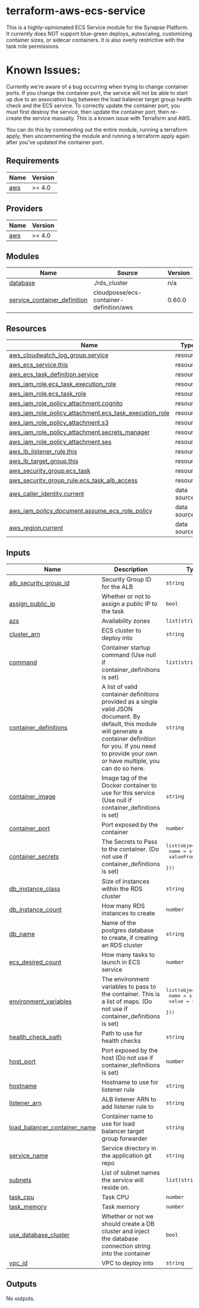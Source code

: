 # terraform-aws-ecs-service

This is a highly-opinionated ECS Service module for the Synapse Platform. It currently does NOT support blue-green deploys, autoscaling, customizing container sizes, or sidecar containers. It is also overly restrictive with the task role permissions.

# Known Issues:

Currently we're aware of a bug occurring when trying to change container ports. If you change the container port, the service will not be able to start up due to an association bug between the load balancer target group health check and the ECS service. To correctly update the container port, you must first destroy the service, then update the container port, then re-create the service manually. This is a known issue with Terraform and AWS.

You can do this by commenting out the entire module, running a terraform apply, then uncommenting the module and running a terraform apply again after you've updated the container port.

<!-- BEGIN_TF_DOCS -->
## Requirements

| Name | Version |
|------|---------|
| <a name="requirement_aws"></a> [aws](#requirement\_aws) | >= 4.0 |

## Providers

| Name | Version |
|------|---------|
| <a name="provider_aws"></a> [aws](#provider\_aws) | >= 4.0 |

## Modules

| Name | Source | Version |
|------|--------|---------|
| <a name="module_database"></a> [database](#module\_database) | ./rds_cluster | n/a |
| <a name="module_service_container_definition"></a> [service\_container\_definition](#module\_service\_container\_definition) | cloudposse/ecs-container-definition/aws | 0.60.0 |

## Resources

| Name | Type |
|------|------|
| [aws_cloudwatch_log_group.service](https://registry.terraform.io/providers/hashicorp/aws/latest/docs/resources/cloudwatch_log_group) | resource |
| [aws_ecs_service.this](https://registry.terraform.io/providers/hashicorp/aws/latest/docs/resources/ecs_service) | resource |
| [aws_ecs_task_definition.service](https://registry.terraform.io/providers/hashicorp/aws/latest/docs/resources/ecs_task_definition) | resource |
| [aws_iam_role.ecs_task_execution_role](https://registry.terraform.io/providers/hashicorp/aws/latest/docs/resources/iam_role) | resource |
| [aws_iam_role.ecs_task_role](https://registry.terraform.io/providers/hashicorp/aws/latest/docs/resources/iam_role) | resource |
| [aws_iam_role_policy_attachment.cognito](https://registry.terraform.io/providers/hashicorp/aws/latest/docs/resources/iam_role_policy_attachment) | resource |
| [aws_iam_role_policy_attachment.ecs_task_execution_role](https://registry.terraform.io/providers/hashicorp/aws/latest/docs/resources/iam_role_policy_attachment) | resource |
| [aws_iam_role_policy_attachment.s3](https://registry.terraform.io/providers/hashicorp/aws/latest/docs/resources/iam_role_policy_attachment) | resource |
| [aws_iam_role_policy_attachment.secrets_manager](https://registry.terraform.io/providers/hashicorp/aws/latest/docs/resources/iam_role_policy_attachment) | resource |
| [aws_iam_role_policy_attachment.ses](https://registry.terraform.io/providers/hashicorp/aws/latest/docs/resources/iam_role_policy_attachment) | resource |
| [aws_lb_listener_rule.this](https://registry.terraform.io/providers/hashicorp/aws/latest/docs/resources/lb_listener_rule) | resource |
| [aws_lb_target_group.this](https://registry.terraform.io/providers/hashicorp/aws/latest/docs/resources/lb_target_group) | resource |
| [aws_security_group.ecs_task](https://registry.terraform.io/providers/hashicorp/aws/latest/docs/resources/security_group) | resource |
| [aws_security_group_rule.ecs_task_alb_access](https://registry.terraform.io/providers/hashicorp/aws/latest/docs/resources/security_group_rule) | resource |
| [aws_caller_identity.current](https://registry.terraform.io/providers/hashicorp/aws/latest/docs/data-sources/caller_identity) | data source |
| [aws_iam_policy_document.assume_ecs_role_policy](https://registry.terraform.io/providers/hashicorp/aws/latest/docs/data-sources/iam_policy_document) | data source |
| [aws_region.current](https://registry.terraform.io/providers/hashicorp/aws/latest/docs/data-sources/region) | data source |

## Inputs

| Name | Description | Type | Default | Required |
|------|-------------|------|---------|:--------:|
| <a name="input_alb_security_group_id"></a> [alb\_security\_group\_id](#input\_alb\_security\_group\_id) | Security Group ID for the ALB | `string` | n/a | yes |
| <a name="input_assign_public_ip"></a> [assign\_public\_ip](#input\_assign\_public\_ip) | Whether or not to assign a public IP to the task | `bool` | `false` | no |
| <a name="input_azs"></a> [azs](#input\_azs) | Availability zones | `list(string)` | n/a | yes |
| <a name="input_cluster_arn"></a> [cluster\_arn](#input\_cluster\_arn) | ECS cluster to deploy into | `string` | n/a | yes |
| <a name="input_command"></a> [command](#input\_command) | Container startup command (Use null if container\_definitions is set) | `list(string)` | n/a | yes |
| <a name="input_container_definitions"></a> [container\_definitions](#input\_container\_definitions) | A list of valid container definitions provided as a single valid JSON document. By default, this module will generate a container definition for you. If you need to provide your own or have multiple, you can do so here. | `string` | `null` | no |
| <a name="input_container_image"></a> [container\_image](#input\_container\_image) | Image tag of the Docker container to use for this service (Use null if container\_definitions is set) | `string` | n/a | yes |
| <a name="input_container_port"></a> [container\_port](#input\_container\_port) | Port exposed by the container | `number` | n/a | yes |
| <a name="input_container_secrets"></a> [container\_secrets](#input\_container\_secrets) | The Secrets to Pass to the container. (Do not use if container\_definitions is set) | <pre>list(object({<br>    name      = string<br>    valueFrom = string<br>  }))</pre> | `[]` | no |
| <a name="input_db_instance_class"></a> [db\_instance\_class](#input\_db\_instance\_class) | Size of instances within the RDS cluster | `string` | `"db.t4g.medium"` | no |
| <a name="input_db_instance_count"></a> [db\_instance\_count](#input\_db\_instance\_count) | How many RDS instances to create | `number` | `1` | no |
| <a name="input_db_name"></a> [db\_name](#input\_db\_name) | Name of the postgres database to create, if creating an RDS cluster | `string` | `"main"` | no |
| <a name="input_ecs_desired_count"></a> [ecs\_desired\_count](#input\_ecs\_desired\_count) | How many tasks to launch in ECS service | `number` | `1` | no |
| <a name="input_environment_variables"></a> [environment\_variables](#input\_environment\_variables) | The environment variables to pass to the container. This is a list of maps. (Do not use if container\_definitions is set) | <pre>list(object({<br>    name  = string<br>    value = string<br>  }))</pre> | `[]` | no |
| <a name="input_health_check_path"></a> [health\_check\_path](#input\_health\_check\_path) | Path to use for health checks | `string` | n/a | yes |
| <a name="input_host_port"></a> [host\_port](#input\_host\_port) | Port exposed by the host (Do not use if container\_definitions is set) | `number` | `null` | no |
| <a name="input_hostname"></a> [hostname](#input\_hostname) | Hostname to use for listener rule | `string` | n/a | yes |
| <a name="input_listener_arn"></a> [listener\_arn](#input\_listener\_arn) | ALB listener ARN to add listener rule to | `string` | n/a | yes |
| <a name="input_load_balancer_container_name"></a> [load\_balancer\_container\_name](#input\_load\_balancer\_container\_name) | Container name to use for load balancer target group forwarder | `string` | `null` | no |
| <a name="input_service_name"></a> [service\_name](#input\_service\_name) | Service directory in the application git repo | `string` | n/a | yes |
| <a name="input_subnets"></a> [subnets](#input\_subnets) | List of subnet names the service will reside on. | `list(string)` | n/a | yes |
| <a name="input_task_cpu"></a> [task\_cpu](#input\_task\_cpu) | Task CPU | `number` | `1024` | no |
| <a name="input_task_memory"></a> [task\_memory](#input\_task\_memory) | Task memory | `number` | `2048` | no |
| <a name="input_use_database_cluster"></a> [use\_database\_cluster](#input\_use\_database\_cluster) | Whether or not we should create a DB cluster and inject the database connection string into the container | `bool` | n/a | yes |
| <a name="input_vpc_id"></a> [vpc\_id](#input\_vpc\_id) | VPC to deploy into | `string` | n/a | yes |

## Outputs

No outputs.
<!-- END_TF_DOCS -->

